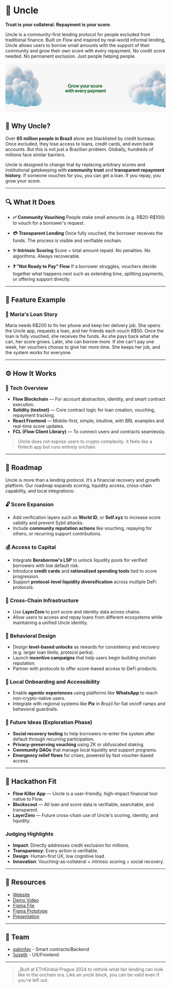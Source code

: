 # 🥸 Uncle

**Trust is your collateral. Repayment is your score.**

Uncle is a community-first lending protocol for people excluded from traditional finance. Built on Flow and inspired by real-world informal lending, Uncle allows users to borrow small amounts with the support of their community and grow their own score with every repayment. No credit score needed. No permanent exclusion. Just people helping people.



![Image](https://github.com/1uizeth/uncle/blob/f1ad9891bce6779893bd68c46367c71e97d70239/public/Uncle-cover-git.png)



## 🙋 Why Uncle?

Over **65 million people in Brazil** alone are blacklisted by credit bureaus. Once excluded, they lose access to loans, credit cards, and even bank accounts. But this is not just a Brazilian problem. Globally, hundreds of millions face similar barriers.

Uncle is designed to change that by replacing arbitrary scores and institutional gatekeeping with **community trust** and **transparent repayment history**. If someone vouches for you, you can get a loan. If you repay, you grow your score.

---

## 🔍 What It Does

* **✅ Community Vouching**
  People stake small amounts (e.g. R\$20-R\$100) to vouch for a borrower's request.

* **💳 Transparent Lending**
  Once fully vouched, the borrower receives the funds. The process is visible and verifiable onchain.

* **✨ Intrinsic Scoring**
  Score = total amount repaid. No penalties. No algorithms. Always recoverable.

* **❓ "Not Ready to Pay" Flow**
  If a borrower struggles, vouchers decide together what happens next such as extending time, splitting payments, or offering support directly.

---

## 🔑 Feature Example

### 💸 Maria's Loan Story

Maria needs R\$200 to fix her phone and keep her delivery job. She opens the Uncle app, requests a loan, and her friends each vouch R\$50. Once the loan is fully vouched, she receives the funds. As she pays back what she can, her score grows. Later, she can borrow more. If she can't pay one week, her vouchers choose to give her more time. She keeps her job, and the system works for everyone.

---

## ⚙️ How It Works

### 🔧 Tech Overview

* **Flow Blockchain** — For account abstraction, identity, and smart contract execution.
* **Solidity (testnet)** — Core contract logic for loan creation, vouching, repayment tracking.
* **React Frontend** — Mobile-first, simple, intuitive, with BRL examples and real-time score updates.
* **FCL (Flow Client Library)** — To connect users and contracts seamlessly.

> Uncle does not expose users to crypto complexity. It feels like a fintech app but runs entirely onchain.

---

## 🚧 Roadmap

Uncle is more than a lending protocol. It’s a financial recovery and growth platform. Our roadmap expands scoring, liquidity access, cross-chain capability, and local integrations:

### 🔓 Score Expansion

* Add verification layers such as **World ID**, or **Self.xyz** to increase score validity and prevent Sybil attacks.
* Include **community reputation actions** like vouching, repaying for others, or recurring support contributions.

### 💰 Access to Capital

* Integrate **Beraborrow's LSP** to unlock liquidity pools for verified borrowers with low default risk.
* Introduce **credit cards** and **rationalized spending tools** tied to score progression.
* Support **protocol-level liquidity diversification** across multiple DeFi protocols.

### 🌉 Cross-Chain Infrastructure

* Use **LayerZero** to port score and identity data across chains.
* Allow users to access and repay loans from different ecosystems while maintaining a unified Uncle identity.

### 🧠 Behavioral Design

* Design **level-based unlocks** as rewards for consistency and recovery (e.g. larger loan limits, protocol perks).
* Launch **incentive campaigns** that help users begin building onchain reputation.
* Partner with protocols to offer score-based access to DeFi products.

### 📲 Local Onboarding and Accessibility

* Enable **agentic experiences** using platforms like **WhatsApp** to reach non-crypto-native users.
* Integrate with regional systems like **Pix** in Brazil for fiat on/off ramps and behavioral guardrails.

### 🧪 Future Ideas (Exploration Phase)

* **Social recovery tooling** to help borrowers re-enter the system after default through recurring participation.
* **Privacy-preserving vouching** using ZK or obfuscated staking.
* **Community DAOs** that manage local liquidity and support programs.
* **Emergency relief flows** for crises, powered by fast voucher-based access.

---

## 🌟 Hackathon Fit

* **Flow Killer App** — Uncle is a user-friendly, high-impact financial tool native to Flow.
* **Blockscout** — All loan and score data is verifiable, searchable, and transparent.
* **LayerZero** — Future cross-chain use of Uncle's scoring, identity, and liquidity.

### Judging Highlights

* **Impact**: Directly addresses credit exclusion for millions.
* **Transparency**: Every action is verifiable.
* **Design**: Human-first UX, low cognitive load.
* **Innovation**: Vouching-as-collateral + intrinsic scoring + social recovery.

---

## 📂 Resources

* [Website]()
* [Demo Video]()
* [Figma File](https://www.figma.com/design/uYum04bGPBW9bVuqS045QZ/Uncle?node-id=0-1&t=qXRuUNkoQqHe436x-1)
* [Figma Prototype](https://www.figma.com/proto/uYum04bGPBW9bVuqS045QZ/Uncle?page-id=0%3A1&node-id=14-161&p=f&viewport=335%2C165%2C0.11&t=iWm2Ft9EzXWVqJr2-1&scaling=min-zoom&content-scaling=fixed&starting-point-node-id=28%3A235)
* [Presentation](https://www.figma.com/deck/Q8Ikj2IC9SBsJmcAWaPNVd/Uncle?node-id=1-42&t=MlfTEYhX6qO6SSc3-1&scaling=min-zoom&content-scaling=fixed&page-id=0%3A1)

---

## 🧠 Team

* [gabinfay](https://x.com/gabinfay) - Smart contracts/Backend
* [1uizeth](https://x.com/1uizeth) - UX/Frontend

---

> \_Built at ETHGlobal Prague 2024 to rethink what fair lending can look like in the onchain era. Like an uncle block, you can be valid even if you're left out.
